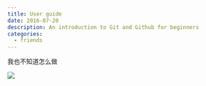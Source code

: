 ```yaml
---
title: User guide
date: 2016-07-20
description: An introduction to Git and Github for beginners
categories:
  - friends
---
```

我也不知道怎么做

![](C:\Users\廖林\ll4444.github.io\images\psb8OZ5WL93.jpg)